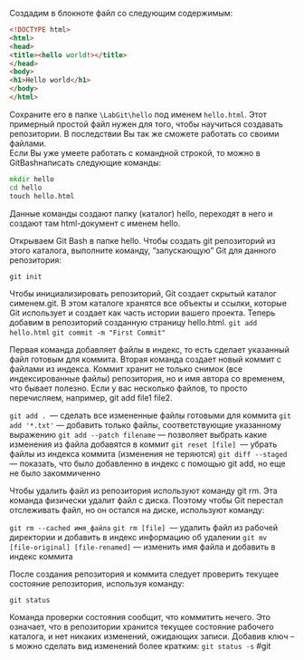 Создадим в блокноте файл со следующим содержимым:

```html
<!DOCTYPE html>
<html>
<head>
<title><hello world!></title>
</head>
<body>
<h1>Hello world</h1>
</body>
</html>

```
Сохраните его в папке `\LabGit\hello` под именем `hello.html`. Этот примерный простой файл нужен для того, чтобы научиться создавать репозитории. В последствии Вы так же сможете работать со своими файлами.                          
Если Вы уже умеете работать с командной строкой, то можно в GitBashнаписать следующие команды:
```cmd
mkdir hello
cd hello
touch hello.html
```
Данные команды создают папку (каталог) hello, переходят в него и создают там html-документ с именем hello.

Открываем Git Bash в папке hello. Чтобы создать git репозиторий из этого каталога, выполните команду,
“запускающую” Git для данного репозитория:

```git
git init
```

Чтобы инициализировать репозиторий, Git создает скрытый каталог сименем.git. В этом каталоге хранятся все объекты и ссылки, которые Git использует и создает как часть истории вашего проекта.
Теперь добавим в репозиторий созданную страницу hello.html.
`git add hello.html`
`git commit -m "First Commit"`

Первая команда добавляет файлы в индекс, то есть сделает указанный файл
готовым для коммита. Вторая команда создает новый коммит с файлами из
индекса. Коммит хранит не только снимок (все индексированные файлы)
репозитория, но и имя автора со временем, что бывает полезно.
Если у вас несколько файлов, то просто перечисляем, например, git add file1
file2.

`git add . `— сделать все измененные файлы готовыми для коммита
`git add '*.txt'` — добавить только файлы, соответствующие указанному
выражению
`git add --patch filename` — позволяет выбрать какие изменения из файла
добавятся в коммит
`git reset [file] `— убрать файлы из индекса коммита (изменения не теряются)
`git diff --staged` — показать, что было добавленно в индекс с помощью git
add, но еще не было закоммиченно

Чтобы удалить файл из репозитория используют команду git rm.
Эта команда физически удалит файл с диска. Поэтому чтобы Git перестал
отслеживать файл, но он остался на диске, используют команду:

`git rm --cached имя_файла`
`git rm [file] `— удалить файл из рабочей директории и добавить в индекс
информацию об удалении
`git mv [file-original] [file-renamed]` — изменить имя файла и добавить в
индекс коммита

После создания репозитория и коммита следует проверить текущее
состояние репозитория, используя команду:

`git status`

Команда проверки состояния сообщит, что коммитить нечего. Это означает,
что в репозитории хранится текущее состояние рабочего каталога, и нет никаких
изменений, ожидающих записи.
Добавив ключ –s можно сделать вид изменений более кратким:
`git status -s`
#git